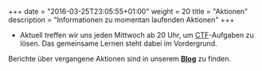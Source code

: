 +++
date = "2016-03-25T23:05:55+01:00"
weight = 20
title = "Aktionen"
description = "Informationen zu momentan laufenden Aktionen"
+++
* Aktuell treffen wir uns jeden Mittwoch ab 20 Uhr, um [CTF](https://de.wikipedia.org/wiki/Capture_the_Flag#Computersicherheit)-Aufgaben zu lösen. Das gemeinsame Lernen steht dabei im Vordergrund.

Berichte über vergangene Aktionen sind in unserem [**Blog**](/post) zu finden.

